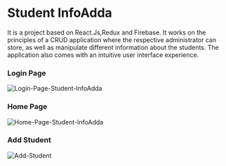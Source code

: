 # Student InfoAdda

It is a project based on React.Js,Redux and Firebase. It works on the principles of a CRUD application where the respective administrator can store, as well as manipulate different information about the students. The application also comes with an intuitive user interface experience.

### Login Page

![Login-Page-Student-InfoAdda](https://user-images.githubusercontent.com/53938611/116089643-b2e1b480-a6c0-11eb-92fc-1c3faf208541.jpg)

### Home Page

![Home-Page-Student-InfoAdda](https://user-images.githubusercontent.com/53938611/116089941-fa684080-a6c0-11eb-8ec4-dfa79a8caccd.jpg)

### Add Student

![Add-Student](https://user-images.githubusercontent.com/53938611/116090376-6b0f5d00-a6c1-11eb-94e7-199ff6363bd2.jpg)

